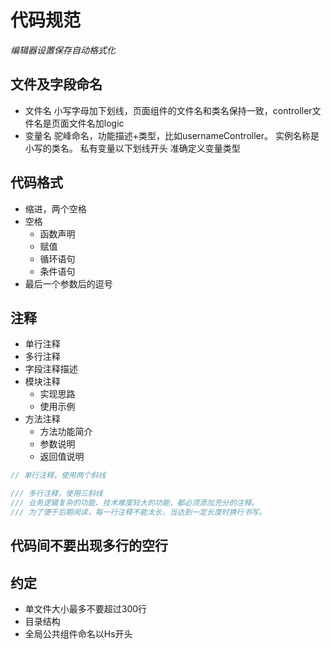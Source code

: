 
# 代码规范

*编辑器设置保存自动格式化*

## 文件及字段命名
* 文件名
小写字母加下划线，页面组件的文件名和类名保持一致，controller文件名是页面文件名加logic
* 变量名
驼峰命名，功能描述+类型，比如usernameController。
实例名称是小写的类名。
私有变量以下划线开头
准确定义变量类型

## 代码格式
* 缩进，两个空格
* 空格
  * 函数声明
  * 赋值
  * 循环语句
  * 条件语句
* 最后一个参数后的逗号

## 注释
* 单行注释
* 多行注释
* 字段注释描述
* 模块注释
  * 实现思路
  * 使用示例
* 方法注释
  * 方法功能简介
  * 参数说明
  * 返回值说明
```dart
// 单行注释，使用两个斜线

/// 多行注释，使用三斜线
/// 业务逻辑复杂的功能、技术难度较大的功能，都必须添加充分的注释。
/// 为了便于后期阅读，每一行注释不能太长，当达到一定长度时换行书写。
```

## 代码间不要出现多行的空行

## 约定
* 单文件大小最多不要超过300行
* 目录结构
* 全局公共组件命名以Hs开头
